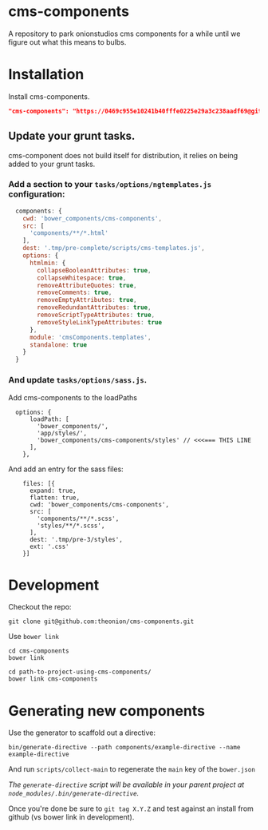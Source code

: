 # cms-components
A repository to park onionstudios cms components for a while until we figure out what this means to bulbs.

# Installation

Install cms-components.

```json
"cms-components": "https://0469c955e10241b40fffe0225e29a3c238aadf69@github.com/theonion/cms-components.git#<version>",
```

## Update your grunt tasks.
cms-component does not build itself for distribution, it relies on being added to your grunt tasks.

### Add a section to your `tasks/options/ngtemplates.js` configuration:

```js
  components: {
    cwd: 'bower_components/cms-components',
    src: [
      'components/**/*.html'
    ],
    dest: '.tmp/pre-complete/scripts/cms-templates.js',
    options: {
      htmlmin: {
        collapseBooleanAttributes: true,
        collapseWhitespace: true,
        removeAttributeQuotes: true,
        removeComments: true,
        removeEmptyAttributes: true,
        removeRedundantAttributes: true,
        removeScriptTypeAttributes: true,
        removeStyleLinkTypeAttributes: true
      },
      module: 'cmsComponents.templates',
      standalone: true
    }
  }
```

### And update `tasks/options/sass.js`.
Add cms-components to the loadPaths
```
  options: {
      loadPath: [
        'bower_components/',
        'app/styles/',
        'bower_components/cms-components/styles' // <<<=== THIS LINE
      ],
    },
```

And add an entry for the sass files:
```
    files: [{
      expand: true,
      flatten: true,
      cwd: 'bower_components/cms-components',
      src: [
        'components/**/*.scss',
        'styles/**/*.scss',
      ],
      dest: '.tmp/pre-3/styles',
      ext: '.css'
    }]
```

# Development
Checkout the repo:

```
git clone git@github.com:theonion/cms-components.git
```

Use `bower link`
```
cd cms-components
bower link
```
```
cd path-to-project-using-cms-components/
bower link cms-components
```

# Generating new components
Use the generator to scaffold out a directive:
```
bin/generate-directive --path components/example-directive --name example-directive
```
And run `scripts/collect-main` to regenerate the `main` key of the `bower.json`

_The `generate-directive` script will be available in your parent project at `node_modules/.bin/generate-directive`._

Once you're done be sure to `git tag X.Y.Z` and test against an install from github (vs bower link in development).

